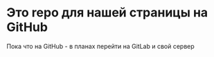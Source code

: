 # Это repo для нашей страницы на GitHub

Пока что на GitHub - в планах перейти на GitLab и свой сервер
